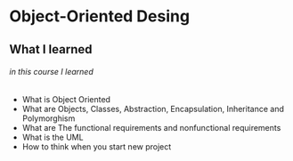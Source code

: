 # Object-Oriented Desing

## What I learned

###### in this course I learned 

- What is Object Oriented
- What are Objects, Classes, Abstraction, Encapsulation, Inheritance and Polymorghism  
- What are The functional requirements and nonfunctional requirements
- What is the UML
- How to think when you start new project
